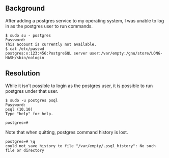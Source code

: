 ## Background

After adding a postgres service to my operating system, I was unable to log in as the postgres user to run commands.

```
$ sudo su - postgres
Password: 
This account is currently not available.
$ cat /etc/passwd
postgres:x:123:456:PostgreSQL server user:/var/empty:/gnu/store/LONG-HASH/sbin/nologin
```

## Resolution

While it isn't possible to login as the postgres user, it is possible to run postgres under that user.

```
$ sudo -u postgres psql
Password: 
psql (10.10)
Type "help" for help.

postgres=# 
```

Note that when quitting, postgres command history is lost.

```
postgres=# \q
could not save history to file "/var/empty/.psql_history": No such file or directory
```
